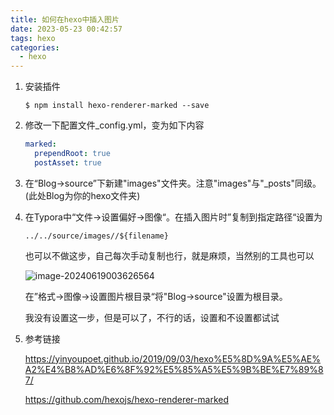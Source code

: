 ```yaml
---
title: 如何在hexo中插入图片
date: 2023-05-23 00:42:57
tags: hexo
categories:
  - hexo
---
```


1. 安装插件

   ```shell
   $ npm install hexo-renderer-marked --save
   ```

2. 修改一下配置文件_config.yml，变为如下内容

   ```yaml
   marked:
     prependRoot: true
     postAsset: true
   ```

3. 在“Blog->source”下新建"images"文件夹。注意"images"与"_posts"同级。(此处Blog为你的hexo文件夹)

4. 在Typora中“文件->设置偏好->图像“。在插入图片时”复制到指定路径“设置为

   ```
   ../../source/images//${filename}
   ```

   也可以不做这步，自己每次手动复制也行，就是麻烦，当然别的工具也可以

   ![image-20240619003626564](../images/如何在hexo中插入图片/image-20240619003626564.png)

   在”格式->图像->设置图片根目录“将"Blog->source"设置为根目录。

   我没有设置这一步，但是可以了，不行的话，设置和不设置都试试

6. 参考链接

   https://yinyoupoet.github.io/2019/09/03/hexo%E5%8D%9A%E5%AE%A2%E4%B8%AD%E6%8F%92%E5%85%A5%E5%9B%BE%E7%89%87/

   https://github.com/hexojs/hexo-renderer-marked


​	



